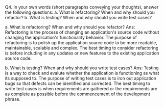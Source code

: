 Q4. In your own words (short paragraphs conveying your thoughts), answer the following questions:
  a. What is refactoring? When and why should you refactor?
  b. What is testing? When and why should you write test cases?

a. What is refactoring? When and why should you refactor?
Ans: Refactoring is the process of changing an application's source code without changing the application's functionality behavior. The purpose of refactoring is to polish up the application source code to be more readable, maintainable, scalable and complex. The best timing to consider refactoring is before including in any updates or new features to the existing application source code. 

b. What is testing? When and why should you write test cases?
Ans: Testing is a way to check and evalute whether the application is functioning as what its supposed to. The purpose of writing test cases is to iron out application bugs so that defects can be identified and corrected. The best timing to write test cases is when requirements are gathered or the requirements are as complete as possible before the commencement of the development phrase.
